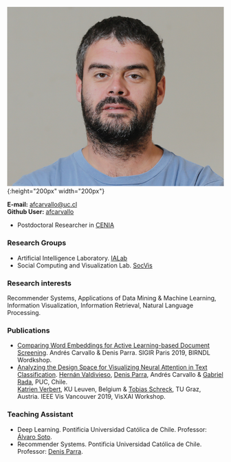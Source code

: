![foto](/assets/foto.png){:height="200px" width="200px"}

**E-mail:** afcarvallo@uc.cl  
**Github User:** [afcarvallo][4]
- Postdoctoral Researcher in [CENIA][3]


### Research Groups 
- Artificial Intelligence Laboratory. [IALab][1] 
- Social Computing and Visualization Lab. [SocVis][2] 



### Research interests 
Recommender Systems, Applications of Data Mining & Machine Learning, Information Visualization, Information Retrieval, Natural Language Processing.

### Publications
- [Comparing Word Embeddings for Active Learning-based Document Screening][5]. Andrés Carvallo & Denis Parra. SIGIR Paris 2019, BIRNDL Wordkshop.
- [Analyzing the Design Space for Visualizing Neural Attention in Text Classification][so]. [Hernán Valdivieso][11], [Denis Parra][7], Andrés Carvallo & [Gabriel Rada][8], PUC, Chile.  
[Katrien Verbert][9], KU Leuven, Belgium 
& [Tobias Schreck][10], TU Graz, Austria. IEEE Vis Vancouver 2019, VisXAI Workshop.


### Teaching Assistant
- Deep Learning. Pontificia Universidad Católica de Chile. Professor: [Álvaro Soto][6]. 
- Recommender Systems. Pontificia Universidad Católica de Chile. Professor: [Denis Parra][7].


[so]: https://observablehq.com/@clpuc/analyzing-the-design-space-for-visualizing-neural-attenti
[1]: http://ialab.ing.puc.cl/
[2]: http://socvis.ing.puc.cl
[3]: https://cenia.cl/
[4]: https://github.com/afcarvallo
[5]: http://ceur-ws.org/Vol-2414/paper10.pdf
[6]: http://asoto.ing.puc.cl/
[7]: http://dparra.sitios.ing.uc.cl/
[8]: https://medicina.uc.cl/persona/dr-gabriel-rada/
[9]: https://wms.cs.kuleuven.be/cs/onderzoek/augment/katrien-verbert
[10]: https://www.tugraz.at/institute/cgv/schreck/
[11]: https://hernan4444.github.io/

